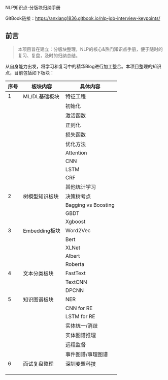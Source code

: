 NLP知识点-分版块归纳手册

GitBook链接：https://anxiang1836.gitbook.io/nlp-job-interview-keypoints/

## 前言

> 本项目旨在建立：分版块整理，NLP的核心&热门知识点手册，便于随时的复习、复盘，及时的归纳总结。
>

从自身能力出发，将学习和复习中的精华Blog进行加工整合。本项目整理的知识点，目前包括如下板块：

| 序号 | 板块内容       | 具体内容            |
| ---- | -------------- | ------------------- |
| 1    | ML/DL基础板块  | 特征工程            |
|      |                | 初始化              |
|      |                | 激活函数            |
|      |                | 正则化              |
|      |                | 损失函数            |
|      |                | 优化方法            |
|      |                | Attention           |
|      |                | CNN                 |
|      |                | LSTM                |
|      |                | CRF                 |
|      |                | 其他统计学习        |
| 2    | 树模型知识板块 | 决策树考点          |
|      |                | Bagging vs Boosting |
|      |                | GBDT                |
|      |                | Xgboost             |
| 3    | Embedding板块  | Word2Vec            |
|      |                | Bert                |
|      |                | XLNet               |
|      |                | Albert              |
|      |                | Roberta             |
| 4    | 文本分类板块   | FastText            |
|      |                | TextCNN             |
|      |                | DPCNN               |
| 5    | 知识图谱板块   | NER                 |
|      |                | CNN for RE          |
|      |                | LSTM for RE         |
|      |                | 实体统一/消歧       |
|      |                | 实体图谱推理        |
|      |                | 远程监督            |
|      |                | 事件图谱/事理图谱   |
| 6    | 面试复盘整理   | 深圳麦盟科技        |
|      |                |                     |
|      |                |                     |
|      |                |                     |

